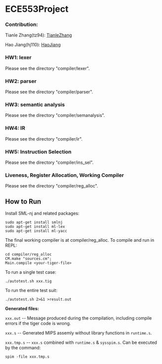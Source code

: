# ECE553Project

### Contribution:

Tianle Zhang(tz94): [TianleZhang](https://github.com/UOETianleZhang)

Hao Jiang(hj110): [HaoJiang](https://github.com/dentiny)

### HW1: lexer
Please see the directory "compiler/lexer".

### HW2: parser
Please see the directory "compiler/parser".

### HW3: semantic analysis
Please see the directory "compiler/semanalysis".

### HW4: IR

Please see the directory "compiler/ir".

### HW5: Instruction Selection

Please see the directory "compiler/ins_sel".

### Liveness, Register Allocation, Working Compiler

Please see the directory "compiler/reg_alloc".


## How to Run
Install SML-nj and related packages:
```
sudo apt-get install smlnj
sudo apt-get install ml-lex
sudo apt-get install ml-yacc
```

The final working compiler is at compiler/reg_alloc. To compile and run in REPL:
```
cd compiler/reg_alloc
CM.make "sources.cm";
Main.compile <your-tiger-file>
```

To run a single test case:

```
./autotest.sh xxx.tig
```

To run the entire test suit:

```
./autotest.sh 2>&1 >result.out
```

**Generated files:**

`xxx.out` -- Message produced during the compilation, including compile errors if the tiger code is wrong.

`xxx.s` -- Generated MIPS assemly without library functions in `runtime.s`.

`xxx.tmp.s` -- `xxx.s` combined with `runtime.s` & `sysspim.s`. Can be executed by the command:

```
spim -file xxx.tmp.s
```
